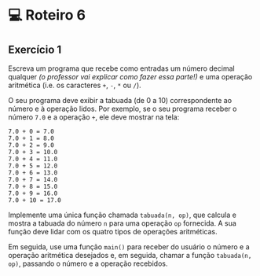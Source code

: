 # 💻 Roteiro 6

## Exercício 1

Escreva um programa que recebe como entradas um número decimal qualquer _(o professor vai explicar como fazer essa parte!)_ e uma operação aritmética (i.e. os caracteres `+`, `-`, `*` ou `/`).

O seu programa deve exibir a tabuada (de 0 a 10) correspondente ao número e à operação lidos. Por exemplo, se o seu programa receber o número `7.0` e a operação `+`, ele deve mostrar na tela:

```
7.0 + 0 = 7.0
7.0 + 1 = 8.0
7.0 + 2 = 9.0
7.0 + 3 = 10.0
7.0 + 4 = 11.0
7.0 + 5 = 12.0
7.0 + 6 = 13.0
7.0 + 7 = 14.0
7.0 + 8 = 15.0
7.0 + 9 = 16.0
7.0 + 10 = 17.0
```

Implemente uma única função chamada `tabuada(n, op)`, que calcula e mostra a tabuada do número `n` para uma operação `op` fornecida. A sua função deve lidar com os quatro tipos de operações aritméticas. 

Em seguida, use uma função `main()` para receber do usuário o número e a operação aritmética desejados e, em seguida, chamar a função `tabuada(n, op)`, passando o número e a operação recebidos.

